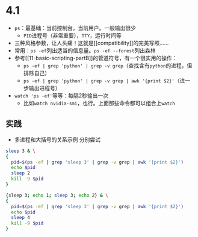 # 4.1
- `ps`：最基础：当前控制台，当前用户。一般输出很少
  - `PID`进程号（非常重要），`TTY`，运行时间等
- 三种风格参数，让人头痛！这就是[[compatibility]]的完美写照……
- 常用：`ps -ef`列出适当的信息量。`ps -ef --forest`列出森林
- 参考[[11-basic-scripting-partB]]的管道符号，有一个很实用的操作：
  - `ps -ef | grep 'python' | grep -v grep`（查找含有`python`的进程，但排除自己）
  - `ps -ef | grep 'python' | grep -v grep | awk '{print $2}'`（进一步输出进程号）
- `watch 'ps -ef'`等等：每隔2秒输出一次
  - 比如`watch nvidia-smi`，也行。上面那些命令都可以组合上`watch`
## 实践
- 多进程和大括号的关系示例
分别尝试
```sh
sleep 3 & \
{
  pid=$(ps -ef | grep 'sleep 3' | grep -v grep | awk '{print $2}')
  echo $pid
  sleep 2
  kill -9 $pid
}
```
```sh
{sleep 3; echo 1; sleep 3; echo 2} & \
{
  pid=$(ps -ef | grep 'sleep 3' | grep -v grep | awk '{print $2}')
  echo $pid
  sleep 4
  kill -9 $pid
}
```